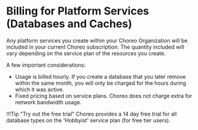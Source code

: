 # Billing for Platform Services (Databases and Caches)

Any platform services you create within your Choreo Organization will be included in your current Choreo subscription. The quantity included will vary depending on the service plan of the resources you create.

A few important considerations: 

- Usage is billed hourly. If you create a database that you later remove within the same month, you will only be charged for the hours during which it was active.
- Fixed pricing based on service plans. Choreo does not charge extra for network bandwidth usage.


!!!Tip "Try out the free trial"
    Choreo provides a 14 day free trial for all database types on the 'Hobbyist' service plan (for free tier users).

